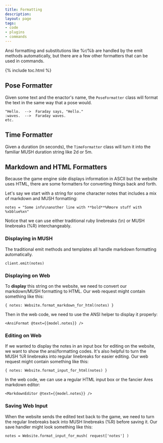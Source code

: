 ```yaml
---
title: Formatting
description: 
layout: page
tags:
- code
- plugins
- commands
---
```


Ansi formatting and substitutions like %r/%b are handled by the emit methods automatically, but there are a few other formatters that can be used in commands.

{% include toc.html %}

## Pose Formatter

Given some text and the enactor's name, the `PoseFormatter` class will format the text in the same way that a pose would.

    "Hello.  -->  Faraday says, "Hello."
    :waves.  -->  Faraday waves.
    etc.


## Time Formatter

Given a duration (in seconds), the `TimeFormatter` class will turn it into the familiar MUSH duration string like 2d or 5m.

## Markdown and HTML Formatters

Because the game engine side displays information in ASCII but the website uses HTML, there are some formatters for converting things back and forth.

Let's say we start with a string for some character notes that includes a mix of markdown and MUSH formatting:

    notes = "Some info\nanother line with **bold**%Rmore stuff with %xbblue%xn"

Notice that we can use either traditional ruby linebreaks (\n) or MUSH linebreaks (%R) interchangeably.

### Displaying in MUSH

The traditional emit methods and templates all handle markdown formatting automatically.

    client.emit(notes)

### Displaying on Web

To **display** this string on the website, we need to convert our markdown/MUSH formatting to HTML.  Our web request might contain something like this:

    { notes: Website.format_markdown_for_html(notes) }

Then in the web code, we need to use the ANSI helper to display it properly:

    <AnsiFormat @text={{model.notes}} />

### Editing on Web

If we wanted to display the notes in an input box for editing on the website, we want to show the ansi/formatting codes.  It's also helpful to turn the MUSH %R linebreaks into regular linebreaks for easier editing. Our web request might contain something like this:

    { notes: Website.format_input_for_html(notes) }

In the web code, we can use a regular HTML input box or the fancier Ares markdown editor:

    <MarkdownEditor @text={{model.notes}} />

### Saving Web Input

When the website sends the edited text back to the game, we need to turn the regular linebreaks back into MUSH linebreaks (%R) before saving it.  Our save handler might look something like this:

    notes = Website.format_input_for_mush( request['notes'] )